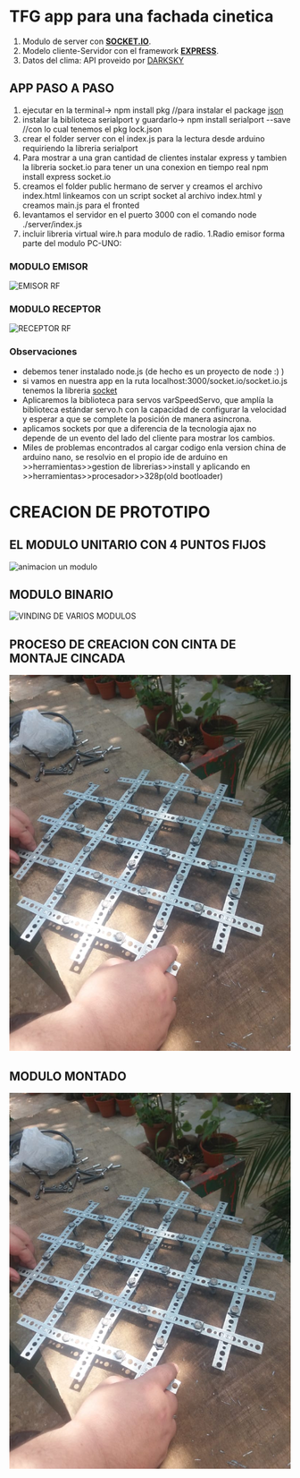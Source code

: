 # TFG app para una fachada cinetica

1. Modulo de server con [**SOCKET.IO**](https://socket.io).
1. Modelo cliente-Servidor con el framework [**EXPRESS**](http://expressjs.com/).
1. Datos del clima:   API  proveido por [DARKSKY](https://darksky.net)

## APP PASO A PASO
1. ejecutar en la terminal-> npm install pkg //para instalar el package [json](https://www.json.org/)
1. instalar la biblioteca serialport  y guardarlo-> npm install serialport --save //con lo cual tenemos el pkg lock.json
1. crear el folder server con el index.js para la lectura desde arduino requiriendo la libreria serialport
1. Para mostrar a una gran cantidad de clientes instalar express y tambien la libreria socket.io para tener un
una conexion en tiempo real npm install express socket.io
1. creamos el folder public hermano de server y creamos el archivo index.html
linkeamos con un script socket al archivo index.html y creamos main.js para el fronted
1. levantamos el servidor en el puerto 3000 con el comando node ./server/index.js
1. incluir libreria virtual wire.h para modulo de radio.
1.Radio emisor forma parte del modulo PC-UNO:

  ### **MODULO EMISOR**
![EMISOR RF](http://www.tecnosurf.com/TFG/img/conexion_RF_serial.JPG)
  ### **MODULO RECEPTOR**
![RECEPTOR RF](http://www.tecnosurf.com/TFG/img/conexion_RF_conversor_serial.JPG)
### Observaciones
* debemos tener instalado node.js  (de hecho es un proyecto de node :) )
* si vamos en nuestra app en la ruta localhost:3000/socket.io/socket.io.js tenemos la libreria [socket](https://socket.io)
* Aplicaremos la biblioteca para servos varSpeedServo, que amplía la biblioteca estándar servo.h con la capacidad de configurar la velocidad y esperar a que se complete la posición de manera asincrona.
* aplicamos sockets por que a diferencia de la tecnologia ajax no depende de un evento del lado del cliente 
para mostrar los cambios.
* Miles de problemas encontrados al cargar codigo enla version china de arduino nano, se resolvio en el propio ide de arduino 
en >>herramientas>>gestion de librerias>>install  y aplicando en >>herramientas>>procesador>>328p(old bootloader)
# **CREACION DE PROTOTIPO**
## EL MODULO UNITARIO CON 4 PUNTOS FIJOS
![animacion un modulo](http://www.tecnosurf.com/TFG/img/ANIMACIO.gif)
## MODULO BINARIO
![VINDING DE VARIOS MODULOS](http://www.tecnosurf.com/TFG/img/MODULOS_VINDING.PNG)
## PROCESO DE CREACION CON CINTA DE MONTAJE CINCADA
![animacion un modulo](https://github.com/juanevelio/fachadas_dinamicas/blob/master/media/WhatsApp%20Image%202018-11-07%20at%2014.24.20.jpeg)
## MODULO MONTADO
![animacion un modulo](https://github.com/juanevelio/fachadas_dinamicas/blob/master/media/WhatsApp%20Image%202018-11-07%20at%2014.24.20.jpeg)

